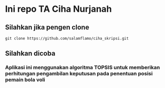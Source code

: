 # Ini repo TA Ciha Nurjanah
## Silahkan jika pengen clone
`git clone https://github.com/salamflamo/ciha_skripsi.git`

## Silahkan dicoba

### Aplikasi ini menggunakan algoritma TOPSIS untuk memberikan perhitungan pengambilan keputusan pada penentuan posisi pemain bola voli
